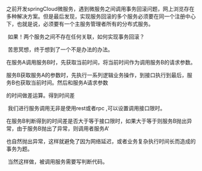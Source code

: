  之前开发springCloud微服务，遇到微服务之间调用事务回滚问题，网上浏览存在多种解决方案。但是最后发现，实现服务回滚的多个服务必须要在同一个注册中心下，也就是说，必须要有一个主服务管理者所有的分布式服务。

​    如果！两个服务之间不存在任何关联，如何实现事务回滚？

​    苦思冥想，终于想到了一个不是办法的办法。

​    在服务A调用服务B时，先获取当前时间，将当前时间作为调用服务B的请求参数。

​    服务B获取服务A的参数时，先执行一系列逻辑业务操作，到接口执行到最后，服务B也获取当前时间。然后和服务A请求参数

的时间做差运算。得到时间差

​    我们进行服务调用无非是使用rest或者rpc ,可以设置调用接口限时。

​    在服务B判断得到的时间差是否大于等于接口限时，如果大于等于则服务B抛出异常，由于服务B抛出了异常，则调用者服务A‘

也自然抛出异常，这样就避免了因为网络延迟，或者业务复杂执行时间长而造成的事务为题。

​    当然这样做，被调用服务需要写判断代码。